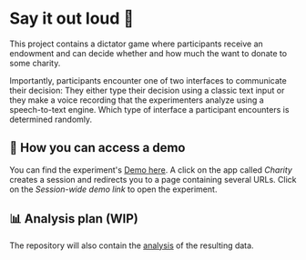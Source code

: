 # Say it out loud 📢

This project contains a dictator game where participants receive an endowment and can decide whether and how much the 
want to donate to some charity.

Importantly, participants encounter one of two interfaces to communicate their decision: They either type their decision 
using a classic text input or they make a voice recording that the experimenters analyze using a speech-to-text engine. 
Which type of interface a participant encounters is determined randomly.

## 🚏 How you can access a demo
You can find the experiment's [Demo here](https://ibt-hsg.herokuapp.com/). A click on the app called _Charity_ 
creates a session and redirects you to a page containing several URLs. 
Click on the _Session-wide demo link_ to open the experiment.

## 📊 Analysis plan (WIP)
The repository will also contain the [analysis](https://github.com/Howquez/say-it-out-loud/tree/main/analyses) of the resulting data. 

